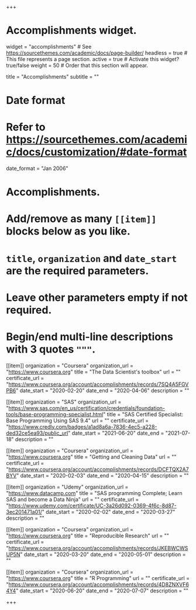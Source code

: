 +++
# Accomplishments widget.
widget = "accomplishments"  # See https://sourcethemes.com/academic/docs/page-builder/
headless = true  # This file represents a page section.
active = true  # Activate this widget? true/false
weight = 50  # Order that this section will appear.

title = "Accomplish&shy;ments"
subtitle = ""

# Date format
#   Refer to https://sourcethemes.com/academic/docs/customization/#date-format
date_format = "Jan 2006"

# Accomplishments.
#   Add/remove as many `[[item]]` blocks below as you like.
#   `title`, `organization` and `date_start` are the required parameters.
#   Leave other parameters empty if not required.
#   Begin/end multi-line descriptions with 3 quotes `"""`.




[[item]]
  organization = "Coursera"
  organization_url = "https://www.coursera.org"
  title = "The Data Scientist's toolbox"
  url = ""
  certificate_url = "https://www.coursera.org/account/accomplishments/records/7SQ4A5FGVPB6"
  date_start = "2020-02-20"
  date_end = "2020-04-06"
  description = ""


[[item]]
  organization = "SAS"
  organization_url = "https://www.sas.com/en_us/certification/credentials/foundation-tools/base-programming-specialist.html"
  title = "SAS Certified Specialist: Base Programming Using SAS 9.4"
  url = ""
  certificate_url = "https://www.credly.com/badges/a1ad8a6a-7836-4ec5-a228-ded32ce5ea93/public_url"
  date_start = "2021-06-20"
  date_end = "2021-07-18"
  description = ""

[[item]]
  organization = "Coursera"
  organization_url = "https://www.coursera.org"
  title = "Getting and Cleaning Data"
  url = ""
  certificate_url = "https://www.coursera.org/account/accomplishments/records/DCFTQX2A7BYV"
  date_start = "2020-02-03"
  date_end = "2020-04-15"
  description = ""
  
[[item]]
  organization = "Udemy"
  organization_url = "https://www.datacamp.com"
  title = "SAS programming Complete; Learn SAS and become a Data Ninja"
  url = ""
  certificate_url = "https://www.udemy.com/certificate/UC-3a26d092-0369-4f6c-8d87-3ec201471a01/"
  date_start = "2020-02-02"
  date_end = "2020-03-27"
  description = ""

[[item]]
  organization = "Coursera"
  organization_url = "https://www.coursera.org"
  title = "Reproducible Research"
  url = ""
  certificate_url = "https://www.coursera.org/account/accomplishments/records/JKEBWCWSUP5N"
  date_start = "2020-03-20"
  date_end = "2020-05-01"
  description = ""
  
  
[[item]]
  organization = "Coursera"
  organization_url = "https://www.coursera.org"
  title = "R Programming"
  url = ""
  certificate_url = "https://www.coursera.org/account/accomplishments/records/4D8ZNXVF64Y4"
  date_start = "2020-06-20"
  date_end = "2020-07-07"
  description = ""
  
+++
